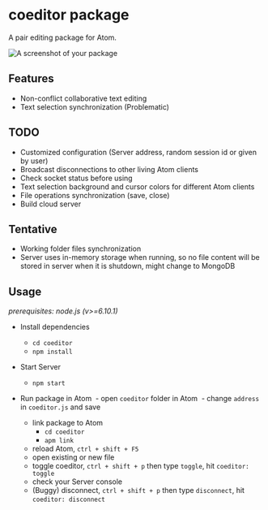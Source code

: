 # coeditor package

A pair editing package for Atom.

![A screenshot of your package](https://f.cloud.github.com/assets/69169/2290250/c35d867a-a017-11e3-86be-cd7c5bf3ff9b.gif)

## Features
+ Non-conflict collaborative text editing
+ Text selection synchronization (Problematic)

## TODO
+ Customized configuration (Server address, random session id or given by user)
+ Broadcast disconnections to other living Atom clients
+ Check socket status before using
+ Text selection background and cursor colors for different Atom clients
+ File operations synchronization (save, close)
+ Build cloud server

## Tentative
+ Working folder files synchronization
+ Server uses in-memory storage when running, so no file content will be stored in server when it is shutdown, might change to MongoDB

## Usage
_prerequisites: node.js (v>=6.10.1)_

+ Install dependencies
  - `cd coeditor`
  - `npm install`

+ Start Server
  - `npm start`

+ Run package in Atom
  - open `coeditor` folder in Atom
  - change `address` in `coeditor.js` and save
  - link package to Atom
    - `cd coeditor`
    - `apm link`
  - reload Atom, `ctrl + shift + F5`
  - open existing or new file
  - toggle coeditor, `ctrl + shift + p` then type `toggle`, hit `coeditor: toggle`
  - check your Server console
  - (Buggy) disconnect, `ctrl + shift + p` then type `disconnect`, hit `coeditor: disconnect`
